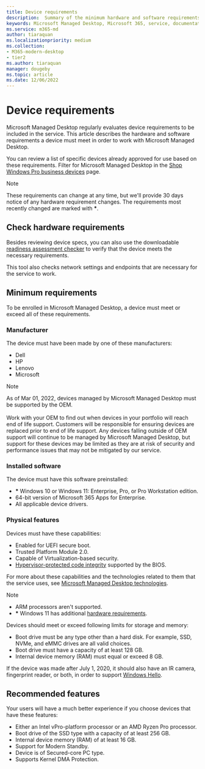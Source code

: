 ```yaml
---
title: Device requirements
description:  Summary of the minimum hardware and software requirements for devices to work with Microsoft Managed Desktop
keywords: Microsoft Managed Desktop, Microsoft 365, service, documentation
ms.service: m365-md
author: tiaraquan
ms.localizationpriority: medium
ms.collection: 
- M365-modern-desktop
- tier2
ms.author: tiaraquan
manager: dougeby
ms.topic: article
ms.date: 12/06/2022
---
```


# Device requirements

Microsoft Managed Desktop regularly evaluates device requirements to be included in the service. This article describes the hardware and software requirements a device must meet in order to work with Microsoft Managed Desktop.

You can review a list of specific devices already approved for use based on these requirements. Filter for Microsoft Managed Desktop in the [Shop Windows Pro business devices](https://www.microsoft.com/windows/business/devices) page.

> [!NOTE]
> These requirements can change at any time, but we'll provide 30 days notice of any hardware requirement changes. The requirements most recently changed are marked with <b>\*</b>.

## Check hardware requirements

Besides reviewing device specs, you can also use the downloadable [readiness assessment checker](../prepare/readiness-assessment-downloadable.md) to verify that the device meets the necessary requirements.

This tool also checks network settings and endpoints that are necessary for the service to work.

## Minimum requirements

To be enrolled in Microsoft Managed Desktop, a device must meet or exceed all of these requirements.

### Manufacturer

The device must have been made by one of these manufacturers:

- Dell
- HP
- Lenovo
- Microsoft

> [!NOTE]
> As of Mar 01, 2022, devices managed by Microsoft Managed Desktop must be supported by the OEM.<br><br>Work with your OEM to find out when devices in your portfolio will reach end of life support. Customers will be responsible for ensuring devices are replaced prior to end of life support. Any devices falling outside of OEM support will continue to be managed by Microsoft Managed Desktop, but support for these devices may be limited as they are at risk of security and performance issues that may not be mitigated by our service.
</b>

### Installed software

The device must have this software preinstalled:

- <b>\*</b> Windows 10 or Windows 11: Enterprise, Pro, or Pro Workstation edition.
- 64-bit version of Microsoft 365 Apps for Enterprise.
- All applicable device drivers.

### Physical features

Devices must have these capabilities:

- Enabled for UEFI secure boot.
- Trusted Platform Module 2.0.
- Capable of Virtualization-based security.
- [Hypervisor-protected code integrity](/windows-hardware/drivers/bringup/device-guard-and-credential-guard) supported by the BIOS.

For more about these capabilities and the technologies related to them that the service uses, see [Microsoft Managed Desktop technologies](../overview/operating-system.md).

> [!NOTE]
>- ARM processors aren't supported.
>- <b>\*</b> Windows 11 has additional [hardware requirements](/windows/whats-new/windows-11-requirements).

Devices should meet or exceed following limits for storage and memory:

- Boot drive must be any type other than a hard disk. For example, SSD, NVMe, and eMMC drives are all valid choices.
- Boot drive must have a capacity of at least 128 GB.
- Internal device memory (RAM) must equal or exceed 8 GB.

If the device was made after July 1, 2020, it should also have an IR camera, fingerprint reader, or both, in order to support [Windows Hello](/windows-hardware/design/device-experiences/windows-hello-enhanced-sign-in-security).

## Recommended features

Your users will have a much better experience if you choose devices that have these features:

- Either an Intel vPro-platform processor or an AMD Ryzen Pro processor.
- Boot drive of the SSD type with a capacity of at least 256 GB.
- Internal device memory (RAM) of at least 16 GB.
- Support for Modern Standby.
- Device is of Secured-core PC type.
- Supports Kernel DMA Protection.
